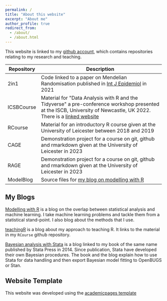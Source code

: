 ```yaml
---
permalink: /
title: "About this website"
excerpt: "About me"
author_profile: true
redirect_from: 
  - /about/
  - /about.html
---
```


This website is linked to my [github account](https://github.com/thompson575.git), which contains repositories relating to my research and teaching.

Repository   |  Description  
-------------|-------------------  
2in1         | Code linked to a paper on Mendelian Randomisation published in [Int J Epidemiol](https://academic.oup.com/ije/article/50/5/1651/6252978) in 2021    
ICSBCourse   | Material for "Data Analysis with R and the Tidyverse" a pre-conference workshop presented at the ISCB, University of Newcastle, UK 2022. There is a [linked website](https://iscbrcourse.netlify.app/)  
RCourse      | Material for an introductory R course given at the University of Leicester between 2018 and 2019  
CAGE         | Demonstration project for a course on git, github and rmarkdown given at the University of Leicester in 2023  
RAGE         | Demonstration project for a course on git, github and rmarkdown given at the University of Leicester in 2023  
ModelBlog    | Source files for [my blog on modelling with R](https://modelling-with-r.netlify.app/)  

My Blogs  
------  
[Modelling with R](https://modelling-with-r.netlify.app/) is a blog on the overlap between statistical analysis and machine learning. I take machine learning problems and tackle them from a statistical stand-point. I also blog about the methods that I use.  

[teachingR](https://staffblogs.le.ac.uk/teachingr/) is a blog about my approach to teaching R. It links to the material in my `RCourse` github repository.  

[Bayesian analysis with Stata](https://staffblogs.le.ac.uk/bayeswithstata/) is a blog linked to my book of the same name published by Stata Press in 2014. Since publication, Stata have developed their own Bayesian procedures. The book and the blog explain how to use Stata for data handling and then export Bayesian model fitting to OpenBUGS or Stan.  


Website Template  
------  
This website was developed using the [academicpages template](https://github.com/academicpages/academicpages.github.io)